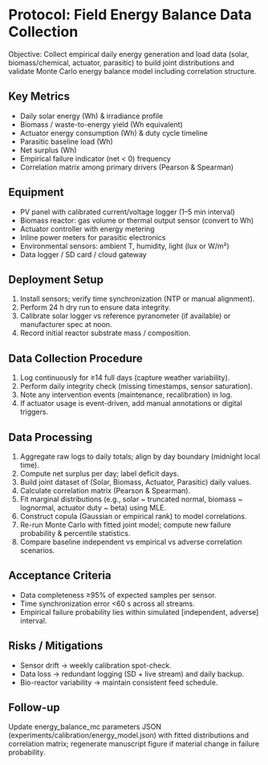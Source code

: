 # Protocol: Field Energy Balance Data Collection

Objective: Collect empirical daily energy generation and load data (solar, biomass/chemical, actuator, parasitic) to build joint distributions and validate Monte Carlo energy balance model including correlation structure.

## Key Metrics

- Daily solar energy (Wh) & irradiance profile
- Biomass / waste-to-energy yield (Wh equivalent)
- Actuator energy consumption (Wh) & duty cycle timeline
- Parasitic baseline load (Wh)
- Net surplus (Wh)
- Empirical failure indicator (net < 0) frequency
- Correlation matrix among primary drivers (Pearson & Spearman)

## Equipment

- PV panel with calibrated current/voltage logger (1–5 min interval)
- Biomass reactor: gas volume or thermal output sensor (convert to Wh)
- Actuator controller with energy metering
- Inline power meters for parasitic electronics
- Environmental sensors: ambient T, humidity, light (lux or W/m²)
- Data logger / SD card / cloud gateway

## Deployment Setup

1. Install sensors; verify time synchronization (NTP or manual alignment).
2. Perform 24 h dry run to ensure data integrity.
3. Calibrate solar logger vs reference pyranometer (if available) or manufacturer spec at noon.
4. Record initial reactor substrate mass / composition.

## Data Collection Procedure

1. Log continuously for ≥14 full days (capture weather variability).
2. Perform daily integrity check (missing timestamps, sensor saturation).
3. Note any intervention events (maintenance, recalibration) in log.
4. If actuator usage is event-driven, add manual annotations or digital triggers.

## Data Processing

1. Aggregate raw logs to daily totals; align by day boundary (midnight local time).
2. Compute net surplus per day; label deficit days.
3. Build joint dataset of (Solar, Biomass, Actuator, Parasitic) daily values.
4. Calculate correlation matrix (Pearson & Spearman).
5. Fit marginal distributions (e.g., solar ~ truncated normal, biomass ~ lognormal, actuator duty ~ beta) using MLE.
6. Construct copula (Gaussian or empirical rank) to model correlations.
7. Re-run Monte Carlo with fitted joint model; compute new failure probability & percentile statistics.
8. Compare baseline independent vs empirical vs adverse correlation scenarios.

## Acceptance Criteria

- Data completeness ≥95% of expected samples per sensor.
- Time synchronization error <60 s across all streams.
- Empirical failure probability lies within simulated [independent, adverse] interval.

## Risks / Mitigations

- Sensor drift → weekly calibration spot-check.
- Data loss → redundant logging (SD + live stream) and daily backup.
- Bio-reactor variability → maintain consistent feed schedule.

## Follow-up

Update energy_balance_mc parameters JSON (experiments/calibration/energy_model.json) with fitted distributions and correlation matrix; regenerate manuscript figure if material change in failure probability.
